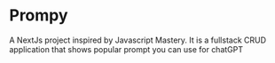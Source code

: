 # Prompy
A NextJs project inspired by Javascript Mastery. It is a fullstack CRUD application that shows popular prompt you can use for chatGPT

